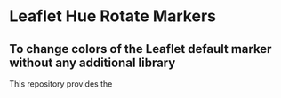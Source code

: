 # Leaflet Hue Rotate Markers
## To change colors of the Leaflet default marker without any additional library

This repository provides the <style> definition that changes the color of Leaflet markers with the following parameter:
  - hue-rotate(deg)
  - brightness(%)
  - saturate(%)

The resultant colors match the colors displayed in the map legend, which uses the names of HTML color names that are supported by all browsers (https://www.w3schools.com/colors/colors_names.asp). 

### References:
  
- Leaflet: an open-source JavaScript library for mobile-friendly interactive maps https://leafletjs.com/
- W3 Schools HTML Color Names: https://www.w3schools.com/colors/colors_names.asp
